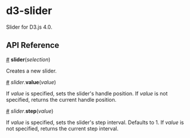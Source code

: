 # d3-slider

Slider for D3.js 4.0.

## API Reference

<a name="slider" href="#slider">#</a> <b>slider</b>(<i>selection</i>)

Creates a new slider.

<a name="slider_value" href="#slider_value">#</a> *slider*.<b>value</b>(<i>value</i>)

If <i>value</i> is specified, sets the slider's handle position. If <i>value</i> is not specified, returns the current handle position.

<a name="slider_step" href="#slider_step">#</a> *slider*.<b>step</b>(<i>value</i>)

If <i>value</i> is specified, sets the slider's step interval. Defaults to 1. If <i>value</i> is not specified, returns the current step interval.


